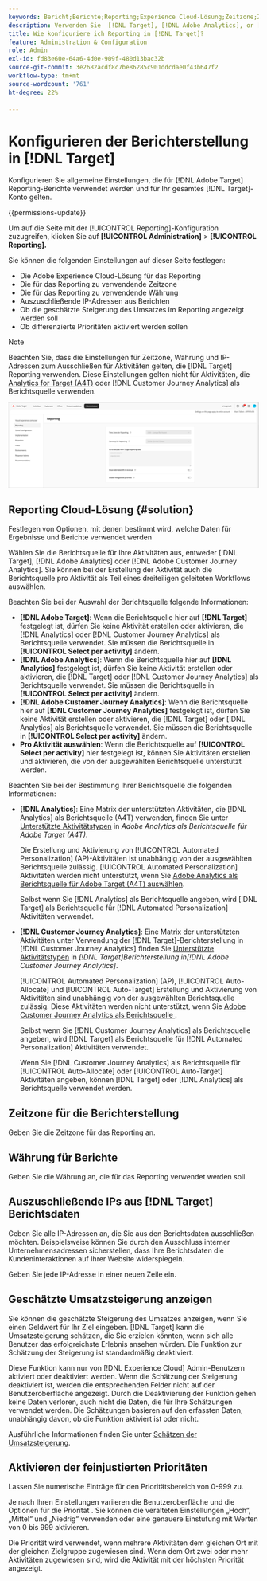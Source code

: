 ```yaml
---
keywords: Bericht;Berichte;Reporting;Experience Cloud-Lösung;Zeitzone;Zeitzone;Währung;IP ausschließen;geschätzte Steigerung des Umsatzes;Umsatz;Steigerung des Umsatzes;detailliertere Prioritäten;detailliert
description: Verwenden Sie  [!DNL Target], [!DNL Adobe Analytics], or [!DNL Adobe Customer Journey Analytics]  Berichtsquelle, geben Sie das standardmäßige Zeitzonen- und Währungsformat an, fügen Sie IP-Adressen hinzu, die aus dem Reporting ausgeschlossen werden sollen, und vieles mehr.
title: Wie konfiguriere ich Reporting in [!DNL Target]?
feature: Administration & Configuration
role: Admin
exl-id: fd83e60e-64a6-4d0e-909f-480d13bac32b
source-git-commit: 3e2682acdf8c7be86285c901ddcdae0f43b647f2
workflow-type: tm+mt
source-wordcount: '761'
ht-degree: 22%

---
```


# Konfigurieren der Berichterstellung in [!DNL Target]

Konfigurieren Sie allgemeine Einstellungen, die für [!DNL Adobe Target] Reporting-Berichte verwendet werden und für Ihr gesamtes [!DNL Target]-Konto gelten.

{{permissions-update}}

Um auf die Seite mit der [!UICONTROL Reporting]-Konfiguration zuzugreifen, klicken Sie auf **[!UICONTROL Administration]** > **[!UICONTROL Reporting].**

Sie können die folgenden Einstellungen auf dieser Seite festlegen:

* Die Adobe Experience Cloud-Lösung für das Reporting
* Die für das Reporting zu verwendende Zeitzone
* Die für das Reporting zu verwendende Währung
* Auszuschließende IP-Adressen aus Berichten
* Ob die geschätzte Steigerung des Umsatzes im Reporting angezeigt werden soll
* Ob differenzierte Prioritäten aktiviert werden sollen

>[!NOTE]
>
>Beachten Sie, dass die Einstellungen für Zeitzone, Währung und IP-Adressen zum Ausschließen für Aktivitäten gelten, die [!DNL Target] Reporting verwenden. Diese Einstellungen gelten nicht für Aktivitäten, die [Analytics for Target (A4T)](/help/main/c-integrating-target-with-mac/a4t/a4t.md) oder [!DNL Customer Journey Analytics] als Berichtsquelle verwenden.

![Berichterstellungsseite](/help/main/administrating-target/assets/reporting.png)

## Reporting Cloud-Lösung {#solution}

Festlegen von Optionen, mit denen bestimmt wird, welche Daten für Ergebnisse und Berichte verwendet werden

Wählen Sie die Berichtsquelle für Ihre Aktivitäten aus, entweder [!DNL Target], [!DNL Adobe Analytics] oder [!DNL Adobe Customer Journey Analytics]. Sie können bei der Erstellung der Aktivität auch die Berichtsquelle pro Aktivität als Teil eines dreiteiligen geleiteten Workflows auswählen.

Beachten Sie bei der Auswahl der Berichtsquelle folgende Informationen:

* **[!DNL Adobe Target]**: Wenn die Berichtsquelle hier auf **[!DNL Target]** festgelegt ist, dürfen Sie keine Aktivität erstellen oder aktivieren, die [!DNL Analytics] oder [!DNL Customer Journey Analytics] als Berichtsquelle verwendet. Sie müssen die Berichtsquelle in **[!UICONTROL Select per activity]** ändern.
* **[!DNL Adobe Analytics]**: Wenn die Berichtsquelle hier auf **[!DNL Analytics]** festgelegt ist, dürfen Sie keine Aktivität erstellen oder aktivieren, die [!DNL Target] oder [!DNL Customer Journey Analytics] als Berichtsquelle verwendet. Sie müssen die Berichtsquelle in **[!UICONTROL Select per activity]** ändern.
* **[!DNL Adobe Customer Journey Analytics]**: Wenn die Berichtsquelle hier auf **[!DNL Customer Journey Analytics]** festgelegt ist, dürfen Sie keine Aktivität erstellen oder aktivieren, die [!DNL Target] oder [!DNL Analytics] als Berichtsquelle verwendet. Sie müssen die Berichtsquelle in **[!UICONTROL Select per activity]** ändern.
* **Pro Aktivität auswählen**: Wenn die Berichtsquelle auf **[!UICONTROL Select per activity]** hier festgelegt ist, können Sie Aktivitäten erstellen und aktivieren, die von der ausgewählten Berichtsquelle unterstützt werden.

Beachten Sie bei der Bestimmung Ihrer Berichtsquelle die folgenden Informationen:

* **[!DNL Analytics]**: Eine Matrix der unterstützten Aktivitäten, die [!DNL Analytics] als Berichtsquelle (A4T) verwenden, finden Sie unter [Unterstützte Aktivitätstypen](/help/main/c-integrating-target-with-mac/a4t/a4t.md#section_F487896214BF4803AF78C552EF1669AA) in *Adobe Analytics als Berichtsquelle für Adobe Target (A4T)*.

  Die Erstellung und Aktivierung von [!UICONTROL Automated Personalization] (AP)-Aktivitäten ist unabhängig von der ausgewählten Berichtsquelle zulässig. [!UICONTROL Automated Personalization] Aktivitäten werden nicht unterstützt, wenn Sie [Adobe Analytics als Berichtsquelle für Adobe Target (A4T) auswählen](/help/main/c-integrating-target-with-mac/a4t/a4t.md).

  Selbst wenn Sie [!DNL Analytics] als Berichtsquelle angeben, wird [!DNL Target] als Berichtsquelle für [!DNL Automated Personalization] Aktivitäten verwendet.

* **[!DNL Customer Journey Analytics]**: Eine Matrix der unterstützten Aktivitäten unter Verwendung der [!DNL Target]-Berichterstellung in [!DNL Customer Journey Analytics] finden Sie [Unterstützte Aktivitätstypen](/help/main/c-integrating-target-with-mac/cja/target-reporting-in-cja.md#supported-activities) in *[!DNL Target]Berichterstellung in[!DNL Adobe Customer Journey Analytics]*.

  [!UICONTROL Automated Personalization] (AP), [!UICONTROL Auto-Allocate] und [!UICONTROL Auto-Target] Erstellung und Aktivierung von Aktivitäten sind unabhängig von der ausgewählten Berichtsquelle zulässig. Diese Aktivitäten werden nicht unterstützt, wenn Sie [Adobe Customer Journey Analytics als Berichtsquelle &#x200B;](/help/main/c-integrating-target-with-mac/cja/target-reporting-in-cja.md).

  Selbst wenn Sie [!DNL Customer Journey Analytics] als Berichtsquelle angeben, wird [!DNL Target] als Berichtsquelle für [!DNL Automated Personalization] Aktivitäten verwendet.

  Wenn Sie [!DNL Customer Journey Analytics] als Berichtsquelle für [!UICONTROL Auto-Allocate] oder [!UICONTROL Auto-Target] Aktivitäten angeben, können [!DNL Target] oder [!DNL Analytics] als Berichtsquelle verwendet werden.

## Zeitzone für die Berichterstellung

Geben Sie die Zeitzone für das Reporting an.

## Währung für Berichte

Geben Sie die Währung an, die für das Reporting verwendet werden soll.

## Auszuschließende IPs aus [!DNL Target] Berichtsdaten

Geben Sie alle IP-Adressen an, die Sie aus den Berichtsdaten ausschließen möchten. Beispielsweise können Sie durch den Ausschluss interner Unternehmensadressen sicherstellen, dass Ihre Berichtsdaten die Kundeninteraktionen auf Ihrer Website widerspiegeln.

Geben Sie jede IP-Adresse in einer neuen Zeile ein.

## Geschätzte Umsatzsteigerung anzeigen

Sie können die geschätzte Steigerung des Umsatzes anzeigen, wenn Sie einen Geldwert für Ihr Ziel eingeben. [!DNL Target] kann die Umsatzsteigerung schätzen, die Sie erzielen könnten, wenn sich alle Benutzer das erfolgreichste Erlebnis ansehen würden. Die Funktion zur Schätzung der Steigerung ist standardmäßig deaktiviert.

Diese Funktion kann nur von [!DNL Experience Cloud] Admin-Benutzern aktiviert oder deaktiviert werden. Wenn die Schätzung der Steigerung deaktiviert ist, werden die entsprechenden Felder nicht auf der Benutzeroberfläche angezeigt. Durch die Deaktivierung der Funktion gehen keine Daten verloren, auch nicht die Daten, die für Ihre Schätzungen verwendet werden. Die Schätzungen basieren auf den erfassten Daten, unabhängig davon, ob die Funktion aktiviert ist oder nicht.

Ausführliche Informationen finden Sie unter [Schätzen der Umsatzsteigerung](/help/main/administrating-target/r-target-account-preferences/estimating-lift-in-revenue.md).

## Aktivieren der feinjustierten Prioritäten

Lassen Sie numerische Einträge für den Prioritätsbereich von 0-999 zu.

Je nach Ihren Einstellungen variieren die Benutzeroberfläche und die Optionen für die Priorität . Sie können die veralteten Einstellungen „Hoch“, „Mittel“ und „Niedrig“ verwenden oder eine genauere Einstufung mit Werten von 0 bis 999 aktivieren.

Die Priorität wird verwendet, wenn mehrere Aktivitäten dem gleichen Ort mit der gleichen Zielgruppe zugewiesen sind. Wenn dem Ort zwei oder mehr Aktivitäten zugewiesen sind, wird die Aktivität mit der höchsten Priorität angezeigt.
